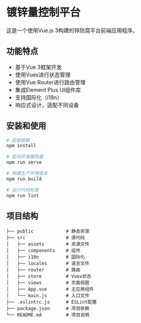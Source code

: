 # 镀锌量控制平台

这是一个使用Vue.js 3构建的锌防腐平台前端应用程序。

## 功能特点

- 基于Vue 3框架开发
- 使用Vuex进行状态管理
- 使用Vue Router进行路由管理
- 集成Element Plus UI组件库
- 支持国际化（i18n）
- 响应式设计，适配不同设备

## 安装和使用

```bash
# 安装依赖
npm install

# 启动开发服务器
npm run serve

# 构建生产环境版本
npm run build

# 运行代码检查
npm run lint
```

## 项目结构

```
├── public            # 静态资源
├── src               # 源代码
│   ├── assets        # 资源文件
│   ├── components    # 组件
│   ├── i18n          # 国际化
│   ├── locales       # 语言文件
│   ├── router        # 路由
│   ├── store         # Vuex状态
│   ├── views         # 页面视图
│   ├── App.vue       # 主应用组件
│   └── main.js       # 入口文件
├── .eslintrc.js      # ESLint配置
├── package.json      # 项目依赖
└── README.md         # 项目说明
``` 
